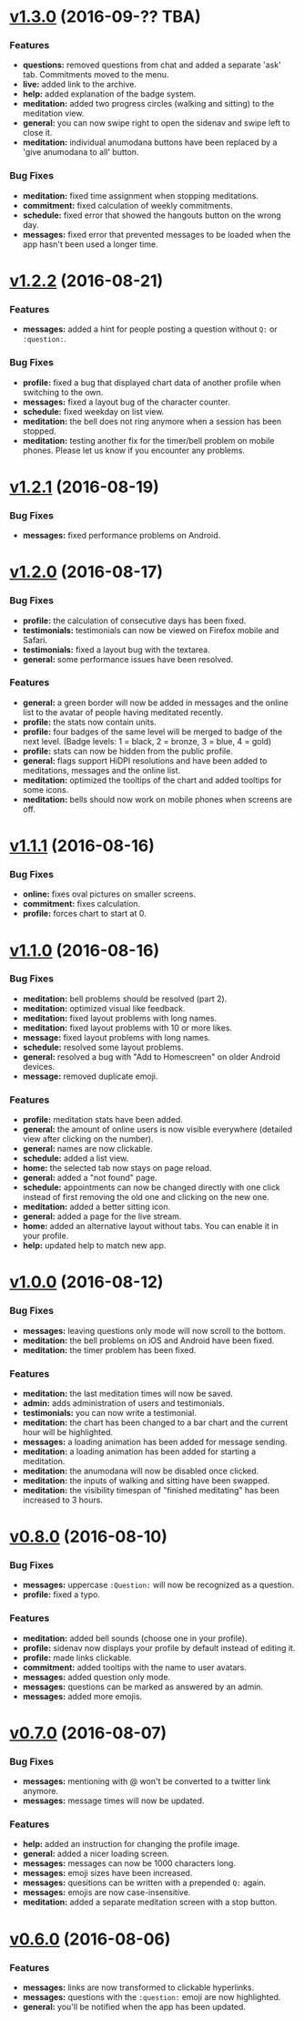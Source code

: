 <a name="v1.3.0"></a>
# [v1.3.0](https://github.com/Sirimangalo/meditation-plus-angular/compare/v1.2.2...v1.3.0) (2016-09-?? TBA)

### Features
* **questions:** removed questions from chat and added a separate 'ask' tab. Commitments moved to the menu.
* **live:** added link to the archive.
* **help:** added explanation of the badge system.
* **meditation:** added two progress circles (walking and sitting) to the meditation view.
* **general:** you can now swipe right to open the sidenav and swipe left to close it.
* **meditation:** individual anumodana buttons have been replaced by a 'give anumodana to all' button.

### Bug Fixes
* **meditation:** fixed time assignment when stopping meditations.
* **commitment:** fixed calculation of weekly commitments.
* **schedule:** fixed error that showed the hangouts button on the wrong day.
* **messages:** fixed error that prevented messages to be loaded when the app hasn't been used a longer time.

<a name="v1.2.2"></a>
# [v1.2.2](https://github.com/Sirimangalo/meditation-plus-angular/compare/v1.2.1...v1.2.2) (2016-08-21)

### Features
* **messages:** added a hint for people posting a question without `Q:` or `:question:`.

### Bug Fixes
* **profile:** fixed a bug that displayed chart data of another profile when switching to the own.
* **messages:** fixed a layout bug of the character counter.
* **schedule:** fixed weekday on list view.
* **meditation:** the bell does not ring anymore when a session has been stopped.
* **meditation:** testing another fix for the timer/bell problem on mobile phones. Please let us know if you encounter any problems.

<a name="v1.2.1"></a>
# [v1.2.1](https://github.com/Sirimangalo/meditation-plus-angular/compare/v1.2.0...v1.2.1) (2016-08-19)

### Bug Fixes
* **messages:** fixed performance problems on Android.

<a name="v1.2.0"></a>
# [v1.2.0](https://github.com/Sirimangalo/meditation-plus-angular/compare/v1.1.1...v1.2.0) (2016-08-17)

### Bug Fixes
* **profile:** the calculation of consecutive days has been fixed.
* **testimonials:** testimonials can now be viewed on Firefox mobile and Safari.
* **testimonials:** fixed a layout bug with the textarea.
* **general:** some performance issues have been resolved.

### Features
* **general:** a green border will now be added in messages and the online list to the avatar of people having meditated recently.
* **profile:** the stats now contain units.
* **profile:** four badges of the same level will be merged to badge of the next level. (Badge levels: 1 = black, 2 = bronze, 3 = blue, 4 = gold)
* **profile:** stats can now be hidden from the public profile.
* **general:** flags support HiDPI resolutions and have been added to meditations, messages and the online list.
* **meditation:** optimized the tooltips of the chart and added tooltips for some icons.
* **meditation:** bells should now work on mobile phones when screens are off.

<a name="v1.1.1"></a>
# [v1.1.1](https://github.com/Sirimangalo/meditation-plus-angular/compare/v1.1.0...v1.1.1) (2016-08-16)

### Bug Fixes
* **online:** fixes oval pictures on smaller screens.
* **commitment:** fixes calculation.
* **profile:** forces chart to start at 0.

<a name="v1.1.0"></a>
# [v1.1.0](https://github.com/Sirimangalo/meditation-plus-angular/compare/v1.0.0...v1.1.0) (2016-08-16)

### Bug Fixes
* **meditation:** bell problems should be resolved (part 2).
* **meditation:** optimized visual like feedback.
* **meditation:** fixed layout problems with long names.
* **meditation:** fixed layout problems with 10 or more likes.
* **message:** fixed layout problems with long names.
* **schedule:** resolved some layout problems.
* **general:** resolved a bug with "Add to Homescreen" on older Android devices.
* **message:** removed duplicate emoji.

### Features
* **profile:** meditation stats have been added.
* **general:** the amount of online users is now visible everywhere (detailed view after clicking on the number).
* **general:** names are now clickable.
* **schedule:** added a list view.
* **home:** the selected tab now stays on page reload.
* **general:** added a "not found" page.
* **schedule:** appointments can now be changed directly with one click instead of first removing the old one and clicking on the new one.
* **meditation:** added a better sitting icon.
* **general:** added a page for the live stream.
* **home:** added an alternative layout without tabs. You can enable it in your profile.
* **help:** updated help to match new app.

<a name="v1.0.0"></a>
# [v1.0.0](https://github.com/Sirimangalo/meditation-plus-angular/compare/v0.8.0...v1.0.0) (2016-08-12)

### Bug Fixes
* **messages:** leaving questions only mode will now scroll to the bottom.
* **meditation:** the bell problems on iOS and Android have been fixed.
* **meditation:** the timer problem has been fixed.

### Features
* **meditation:** the last meditation times will now be saved.
* **admin:** adds administration of users and testimonials.
* **testimonials:** you can now write a testimonial.
* **meditation:** the chart has been changed to a bar chart and the current hour will be highlighted.
* **messages:** a loading animation has been added for message sending.
* **meditation:** a loading animation has been added for starting a meditation.
* **meditation:** the anumodana will now be disabled once clicked.
* **meditation:** the inputs of walking and sitting have been swapped.
* **meditation:** the visibility timespan of "finished meditating" has been increased to 3 hours.

<a name="v0.8.0"></a>
# [v0.8.0](https://github.com/Sirimangalo/meditation-plus-angular/compare/v0.7.0...v0.8.0) (2016-08-10)

### Bug Fixes
* **messages:** uppercase `:Question:` will now be recognized as a question.
* **profile:** fixed a typo.

### Features
* **meditation:** added bell sounds (choose one in your profile).
* **profile:** sidenav now displays your profile by default instead of editing it.
* **profile:** made links clickable.
* **commitment:** added tooltips with the name to user avatars.
* **messages:** added question only mode.
* **messages:** questions can be marked as answered by an admin.
* **messages:** added more emojis.

<a name="v0.7.0"></a>
# [v0.7.0](https://github.com/Sirimangalo/meditation-plus-angular/compare/v0.6.0...v0.7.0) (2016-08-07)

### Bug Fixes
* **messages:** mentioning with @ won't be converted to a twitter link anymore.
* **messages:** message times will now be updated.

### Features
* **help:** added an instruction for changing the profile image.
* **general:** added a nicer loading screen.
* **messages:** messages can now be 1000 characters long.
* **messages:** emoji sizes have been increased.
* **messages:** quesitions can be written with a prepended `Q:` again.
* **messages:** emojis are now case-insensitive.
* **meditation:** added a separate meditation screen with a stop button.

<a name="v0.6.0"></a>
# [v0.6.0](https://github.com/Sirimangalo/meditation-plus-angular/compare/v0.5.1...v0.6.0) (2016-08-06)

### Features

* **messages:** links are now transformed to clickable hyperlinks.
* **messages:** questions with the `:question:` emoji are now highlighted.
* **general:** you'll be notified when the app has been updated.
